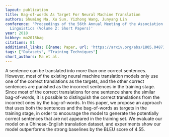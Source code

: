 ```yaml
---
layout: publication
title: Bag-of-words As Target For Neural Machine Translation
authors: Shuming Ma, Xu Sun, Yizhong Wang, Junyang Lin
conference: 'Proceedings of the 56th Annual Meeting of the Association for Computational
  Linguistics (Volume 2: Short Papers)'
year: 2018
bibkey: ma2018bag
citations: 81
additional_links: [{name: Paper, url: 'https://arxiv.org/abs/1805.04871'}]
tags: ["Datasets", "Training Techniques"]
short_authors: Ma et al.
---
```

A sentence can be translated into more than one correct sentences. However,
most of the existing neural machine translation models only use one of the
correct translations as the targets, and the other correct sentences are
punished as the incorrect sentences in the training stage. Since most of the
correct translations for one sentence share the similar bag-of-words, it is
possible to distinguish the correct translations from the incorrect ones by the
bag-of-words. In this paper, we propose an approach that uses both the
sentences and the bag-of-words as targets in the training stage, in order to
encourage the model to generate the potentially correct sentences that are not
appeared in the training set. We evaluate our model on a Chinese-English
translation dataset, and experiments show our model outperforms the strong
baselines by the BLEU score of 4.55.
